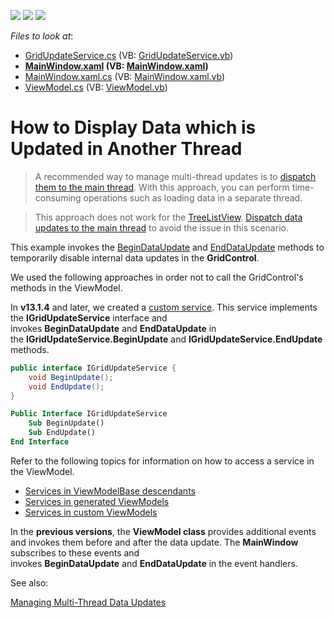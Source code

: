 <!-- default badges list -->
![](https://img.shields.io/endpoint?url=https://codecentral.devexpress.com/api/v1/VersionRange/128650029/21.1.5%2B)
[![](https://img.shields.io/badge/Open_in_DevExpress_Support_Center-FF7200?style=flat-square&logo=DevExpress&logoColor=white)](https://supportcenter.devexpress.com/ticket/details/E3322)
[![](https://img.shields.io/badge/📖_How_to_use_DevExpress_Examples-e9f6fc?style=flat-square)](https://docs.devexpress.com/GeneralInformation/403183)
<!-- default badges end -->
<!-- default file list -->
*Files to look at*:

* [GridUpdateService.cs](./CS/GridUpdateService.cs) (VB: [GridUpdateService.vb](./VB/GridUpdateService.vb))
* **[MainWindow.xaml](./CS/MainWindow.xaml) (VB: [MainWindow.xaml](./VB/MainWindow.xaml))**
* [MainWindow.xaml.cs](./CS/MainWindow.xaml.cs) (VB: [MainWindow.xaml.vb](./VB/MainWindow.xaml.vb))
* [ViewModel.cs](./CS/ViewModel.cs) (VB: [ViewModel.vb](./VB/ViewModel.vb))
<!-- default file list end -->
# How to Display Data which is Updated in Another Thread

> A recommended way to manage multi-thread updates is to [dispatch them to the main thread](https://docs.devexpress.com/WPF/11765/controls-and-libraries/data-grid/binding-to-data/managing-multi-thread-data-updates#dispatch-updates-to-the-main-thread). With this approach, you can perform time-consuming operations such as loading data in a separate thread.

> This approach does not work for the [TreeListView](https://docs.devexpress.com/WPF/DevExpress.Xpf.Grid.TreeListView). [Dispatch data updates to the main thread](https://docs.devexpress.com/WPF/11765/controls-and-libraries/data-grid/binding-to-data/managing-multi-thread-data-updates#dispatch-updates-to-the-main-thread) to avoid the issue in this scenario.

This example invokes the [BeginDataUpdate](https://docs.devexpress.com/WPF/DevExpress.Xpf.Grid.DataControlBase.BeginDataUpdate) and [EndDataUpdate](https://docs.devexpress.com/WPF/DevExpress.Xpf.Grid.DataControlBase.EndDataUpdate) methods to temporarily disable internal data updates in the **GridControl**.

We used the following approaches in order not to call the GridControl's methods in the ViewModel.

In **v13.1.4** and later, we created a [custom service](https://docs.devexpress.com/WPF/16920/mvvm-framework/services/how-to-create-a-custom-service). This service implements the **IGridUpdateService** interface and invokes **BeginDataUpdate** and **EndDataUpdate** in the **IGridUpdateService.BeginUpdate** and **IGridUpdateService.EndUpdate** methods.

```CS
public interface IGridUpdateService {
    void BeginUpdate();
    void EndUpdate();
}
```

```vb
Public Interface IGridUpdateService
    Sub BeginUpdate()
    Sub EndUpdate()
End Interface
```

Refer to the following topics for information on how to access a service in the ViewModel.
- [Services in ViewModelBase descendants](https://docs.devexpress.com/WPF/17446/mvvm-framework/services/services-in-viewmodelbase-descendants)
- [Services in generated ViewModels](https://docs.devexpress.com/WPF/17447/mvvm-framework/services/services-in-generated-view-model)
- [Services in custom ViewModels](https://docs.devexpress.com/WPF/17450/mvvm-framework/services/services-in-custom-viewmodels)

In the **previous versions**, the **ViewModel class** provides additional events and invokes them before and after the data update. The **MainWindow** subscribes to these events and invokes **BeginDataUpdate** and **EndDataUpdate** in the event handlers.

See also:

[Managing Multi-Thread Data Updates](https://docs.devexpress.com/WPF/11765/controls-and-libraries/data-grid/binding-to-data/managing-multi-thread-data-updates)
